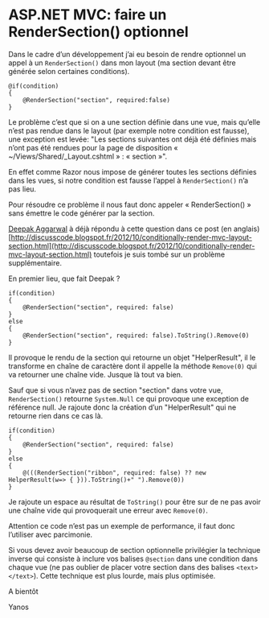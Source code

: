 <!--/2016/04/asp-net-mvc-rendersection-optionnel-->
# ASP.NET MVC: faire un RenderSection() optionnel

Dans le cadre d’un développement j’ai eu besoin de rendre optionnel un appel à un ```RenderSection()``` dans mon layout (ma section devant être générée selon certaines conditions).

```
@if(condition)
{
    @RenderSection("section", required:false)
}
```

Le problème c’est que si on a une section définie dans une vue, mais qu’elle n’est pas rendue dans le layout (par exemple notre condition est fausse), une exception est levée: "Les sections suivantes ont déjà été définies mais n’ont pas été rendues pour la page de disposition « ~/Views/Shared/_Layout.cshtml » : « section »".

En effet comme Razor nous impose de générer toutes les sections définies dans les vues, si notre condition est fausse l’appel à ```RenderSection()``` n’a pas lieu.

Pour résoudre ce problème il nous faut donc appeler « RenderSection() » sans émettre le code générer par la section.

[Deepak Aggarwal](https://plus.google.com/103908432244378021535) à déjà répondu à cette question dans ce post (en anglais) [http://discusscode.blogspot.fr/2012/10/conditionally-render-mvc-layout-section.html](http://discusscode.blogspot.fr/2012/10/conditionally-render-mvc-layout-section.html) toutefois je suis tombé sur un problème supplémentaire.

En premier lieu, que fait Deepak ?

```
if(condition)
{
    @RenderSection("section", required: false)
}
else
{
    @RenderSection("section", required: false).ToString().Remove(0)
}
```

Il provoque le rendu de la section qui retourne un objet "HelperResult", il le transforme en chaîne de caractère dont il appelle la méthode ```Remove(0)``` qui va retourner une chaîne vide. Jusque là tout va bien.

Sauf que si vous n’avez pas de section "section" dans votre vue, ```RenderSection()``` retourne ```System.Null``` ce qui provoque une exception de référence null. Je rajoute donc la création d’un "HelperResult" qui ne retourne rien dans ce cas là.

```
if(condition)
{
    @RenderSection("section", required: false)
}
else
{
    @(((RenderSection("ribbon", required: false) ?? new HelperResult(w=> { })).ToString()+" ").Remove(0))
}
```

Je rajoute un espace au résultat de ```ToString()``` pour être sur de ne pas avoir une chaîne vide qui provoquerait une erreur avec ```Remove(0)```.

Attention ce code n’est pas un exemple de performance, il faut donc l’utiliser avec parcimonie.

Si vous devez avoir beaucoup de section optionnelle privilégier la technique inverse qui consiste à inclure vos balises ```@section``` dans une condition dans chaque vue (ne pas oublier de placer votre section dans des balises ```<text></text>```). Cette technique est plus lourde, mais plus optimisée.

A bientôt

Yanos

